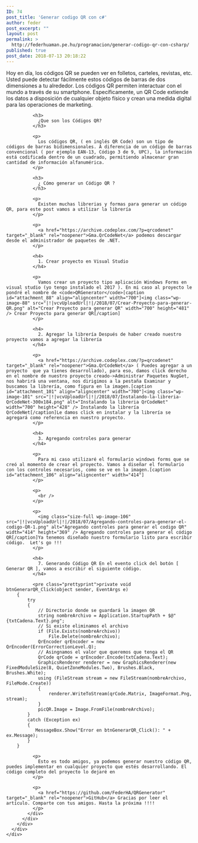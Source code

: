 ```yaml
---
ID: 74
post_title: 'Generar codigo QR con c#'
author: feder
post_excerpt: ""
layout: post
permalink: >
  http://federhuaman.pe.hu/programacion/generar-codigo-qr-con-csharp/
published: true
post_date: 2018-07-13 20:18:22
---
```

<!--vcv no format-->

<div class="vce-row-container">
  <div class="vce-row vce-row--col-gap-30 vce-row-columns--top vce-row-content--top" id="el-b67ec9c6" data-vce-do-apply="all el-b67ec9c6">
    <div class="vce-row-content" data-vce-element-content="true">
      <div class="vce-col vce-col--md-100p vce-col--xs-1 vce-col--xs-last vce-col--xs-first vce-col--sm-last vce-col--sm-first vce-col--md-last vce-col--lg-last vce-col--xl-last vce-col--md-first vce-col--lg-first vce-col--xl-first" id="el-105c3e19" data-vce-do-apply="background border el-105c3e19">
        <div class="vce-col-inner" data-vce-element-content="true" data-vce-do-apply="padding margin  el-105c3e19">
          <div class="vce-text-block">
            <div class="vce-text-block-wrapper vce" id="el-03476556" data-vce-do-apply="all el-03476556">
              <p>
                Hoy en día, los códigos QR se pueden ver en folletos, carteles, revistas, etc. Usted puede detectar fácilmente estos códigos de barras de dos dimensiones a tu alrededor. Los códigos QR permiten interactuar con el mundo a través de su smartphone. Específicamente, un QR Code extiende los datos a disposición de cualquier objeto físico y crean una medida digital para las operaciones de marketing.
              </p>
              
              <h3>
                ¿Que son los Códigos QR?
              </h3>
              
              <p>
                Los códigos QR, ( en inglés QR Code) son un tipo de códigos de barras bidimensionales. A diferencia de un código de barras convencional ( por ejemplo EAN-13, Código 3 de 9, UPC), la información está codificada dentro de un cuadrado, permitiendo almacenar gran cantidad de información alfanumérica.
              </p>
              
              <h3>
                ¿ Cómo generar un Código QR ?
              </h3>
              
              <p>
                Existen muchas librerias y formas para generar un código QR, para este post vamos a utilizar la librería 
              </p>
              
              <p>
                <a href="https://archive.codeplex.com/?p=qrcodenet" target="_blank" rel="noopener">Gma.QrCodeNet</a> podemos descargar desde el administrador de paquetes de .NET.
              </p>
              
              <h4>
                1. Crear proyecto en Visual Studio
              </h4>
              
              <p>
                Vamos crear un proyecto tipo aplicación Windows Forms en visual studio (yo tengo instalado el 2017 ). En mi caso al proyecto le pondré el nombre de <code>QRGenerator</code>[caption id="attachment_88" align="aligncenter" width="700"]<img class="wp-image-88" src="|!|vcvUploadUrl|!|/2018/07/Crear-Proyecto-para-generar-QR.png" alt="Crear Proyecto para generar QR" width="700" height="481" /> Crear Proyecto para generar QR[/caption]
              </p>
              
              <h4>
                2. Agregar la librería Después de haber creado nuestro proyecto vamos a agregar la librería
              </h4>
              
              <p>
                <a href="https://archive.codeplex.com/?p=qrcodenet" target="_blank" rel="noopener">Gma.QrCodeNet</a> ( Puedes agregar a un proyecto  que ya tienes desarrollado), para eso, damos click derecho en el nombre de nuestro proyecto creado->Administrar Paquetes NugGet, nos habrirá una ventana, nos dirigimos a la pestaña Examinar y buscamos la librería, como figura en la imagen.[caption id="attachment_101" align="aligncenter" width="700"]<img class="wp-image-101" src="|!|vcvUploadUrl|!|/2018/07/Instalando-la-libreria-QrCodeNet-300x184.png" alt="Instalando la libreria QrCodeNet" width="700" height="428" /> Instalando la librería QrCodeNet[/caption]Le damos click en instalar y la librería se agregará como referencia en nuestro proyecto.
              </p>
              
              <h4>
                3. Agregando controles para generar
              </h4>
              
              <p>
                Para mi caso utilizaré el formulario windows forms que se creó al momento de crear el proyecto. Vamos a diseñar el formulario con los controles necesarios, como se ve en la imagen.[caption id="attachment_106" align="aligncenter" width="414"]
              </p>
              
              <p>
                <br />
              </p>
              
              <p>
                <img class="size-full wp-image-106" src="|!|vcvUploadUrl|!|/2018/07/Agregando-controles-para-generar-el-codigo-QR-1.png" alt="Agregando controles para generar el codigo QR" width="414" height="369" /> Agregando controles para generar el código QR[/caption]Ya tenemos diseñado nuestro formulario listo para escribir código.  Let's go !!!
              </p>
              
              <h4>
                7. Generando Código QR En el evento click del botón [ Generar QR ], vamos a escribir el siguiente código.
              </h4>
              
              <pre class="prettyprint">private void btnGenerarQR_Click(object sender, EventArgs e)
        {
            try
            {
                // Directorio donde se guardará la imagen QR
                string nombreArchivo = Application.StartupPath + $@"{txtCadena.Text}.png";
                // Si existe eliminamos el archivo               
                if (File.Exists(nombreArchivo))
                    File.Delete(nombreArchivo);
                QrEncoder qrEncoder = new QrEncoder(ErrorCorrectionLevel.Q);
                // Asingnamos el valor que queremos que tenga el QR
                QrCode qrCode = qrEncoder.Encode(txtCadena.Text);
                GraphicsRenderer renderer = new GraphicsRenderer(new FixedModuleSize(8, QuietZoneModules.Two), Brushes.Black, Brushes.White);
                using (FileStream stream = new FileStream(nombreArchivo, FileMode.Create))
                {
                    renderer.WriteToStream(qrCode.Matrix, ImageFormat.Png, stream);
                }
                picQR.Image = Image.FromFile(nombreArchivo);              
            }
            catch (Exception ex)
            {
               MessageBox.Show("Error en btnGenerarQR_Click(): " + ex.Message);
            }
        }
</pre>
              
              <p>
                Esto es todo amigos, ya podemos generar nuestro código QR, puedes implementar en cualquier proyecto que estés desarrollando. El código completo del proyecto lo dejaré en
              </p>
              
              <p>
                <a href="https://github.com/FederHA/QRGenerator" target="_blank" rel="noopener">GitHub</a> Gracias por leer el artículo. Comparte con tus amigos. Hasta la próxima !!!!  
              </p>
            </div>
          </div>
        </div>
      </div>
    </div>
  </div>
</div>

<!--vcv no format-->